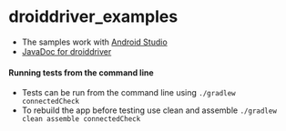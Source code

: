 # droiddriver_examples

- The samples work with [Android Studio](docs/android_studio.md)
- [JavaDoc for droiddriver](http://appium.github.io/droiddriver/javadoc/)

#### Running tests from the command line

- Tests can be run from the command line using `./gradlew connectedCheck`
- To rebuild the app before testing use clean and assemble `./gradlew clean assemble connectedCheck`

